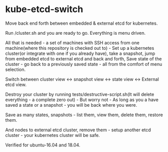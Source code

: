 # kube-etcd-switch

Move back end forth between embedded & external etcd for kubernetes.

Run /cluster.sh and you are ready to go. Everything is menu driven.

All that is needed - a set of machines with SSH access from one machine(where this repository is checked out to) - Set up a kubernetes cluster(or integrate with one if you already have), take a snapshot, jump from embedded etcd to external etcd and back and forth, Save state of the cluster - go back to a previously saved state - all from the comfort of menu selection.

Switch between cluster view <-> snapshot view <-> state view <-> External etcd view. 

Destroy your cluster by running tests/destructive-script.sh(It will delete everything - a complete zero out) - But worry not - As long as you a have saved a state or a snapshot - you will be back where you were. 

Save as many states, snapshots - list them, view them, delete them, restore them.

And nodes to external etcd cluster, remove them - setup another etcd cluster - your kubernetes cluster will be safe.

Verified for ubuntu-16.04 and 18.04.
